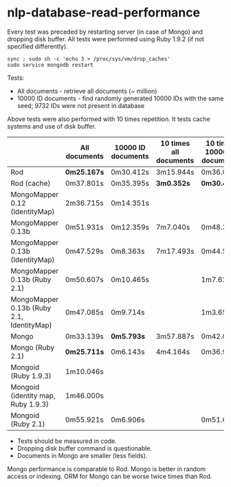 nlp-database-read-performance
=============================

Every test was preceded by restarting server (in case of Mongo) and dropping disk buffer. All tests were performed using Ruby 1.9.2 (if not specified differently).

```
sync ; sudo sh -c 'echo 3 > /proc/sys/vm/drop_caches'
sudo service mongodb restart
```

Tests:
* All documents - retrieve all documents (~ million)
* 10000 ID documents - find randomly generated 10000 IDs with the same seed; 9732 IDs were not present in database

Above tests were also performed with 10 times repetition. It tests cache systems and use of disk buffer. 

| | All documents | 10000 ID documents | 10 times all documents | 10 times 10000 ID documents |
| --- | --- | --- | --- | --- |
| Rod | **0m25.167s** | 0m30.412s | 3m15.944s | 0m36.030s |
| Rod (cache) | 0m37.801s | 0m35.395s | **3m0.352s** | **0m30.426s** |
| MongoMapper 0.12 (IdentityMap) | 2m36.715s | 0m14.351s |  |  |
| MongoMapper 0.13b | 0m51.931s | 0m12.359s | 7m7.040s | 0m48.353s |
| MongoMapper 0.13b (IdentityMap) | 0m47.529s | 0m8.363s | 7m17.493s | 0m44.588s |
| MongoMapper 0.13b (Ruby 2.1)| 0m50.607s | 0m10.465s |  | 1m7.621s |
| MongoMapper 0.13b (Ruby 2.1, IdentityMap)| 0m47.085s | 0m9.714s |  | 1m3.656s |
| Mongo | 0m33.139s | **0m5.793s** | 3m57.887s | 0m42.071s |
| Mongo (Ruby 2.1) | **0m25.711s** | 0m6.143s | 4m4.164s | 0m36.973s |
| Mongoid (Ruby 1.9.3) | 1m10.046s |  |  |  |
| Mongoid (identity map, Ruby 1.9.3) | 1m46.000s |  |  |  |
| Mongoid (Ruby 2.1) | 0m55.921s | 0m6.906s |  | 0m51.628s |

* Tests should be measured in code. 
* Dropping disk buffer command is questionable.
* Documents in Mongo are smaller (less fields).

Mongo performance is comparable to Rod. Mongo is better in random access or indexing. ORM for Mongo can be worse twice times than Rod.
